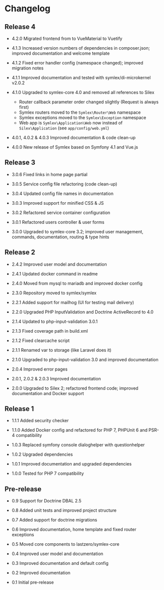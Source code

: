 Changelog
=========

Release 4
---------

* 4.2.0 Migrated frontend from to VueMaterial to Vuetify

* 4.1.3 Increased version numbers of dependencies in composer.json; improved documentation and welcome template

* 4.1.2 Fixed error handler config (namespace changed); improved migration notes

* 4.1.1 Improved documentation and tested with symlex/di-microkernel v2.0.2

* 4.1.0 Upgraded to symlex-core 4.0 and removed all references to Silex
    - Router callback parameter order changed slightly (Request is always first)
    - Symlex routers moved to the `Symlex\Router\Web` namespace
    - Symlex exceptions moved to the `Symlex\Exception` namespace
    - Web app is `Symlex\Application\Web` now instead of `Silex\Application` (see `app/config/web.yml`)

* 4.0.1, 4.0.2 & 4.0.3 Improved documentation & code clean-up

* 4.0.0 New release of Symlex based on Symfony 4.1 and Vue.js

Release 3
---------

* 3.0.6 Fixed links in home page partial

* 3.0.5 Service config file refactoring (code clean-up)

* 3.0.4 Updated config file names in documentation

* 3.0.3 Improved support for minified CSS & JS

* 3.0.2 Refactored service container configuration

* 3.0.1 Refactored users controller & user forms

* 3.0.0 Upgraded to symlex-core 3.2; improved user management, commands, documentation, routing & type hints

Release 2
---------

* 2.4.2 Improved user model and documentation

* 2.4.1 Updated docker command in readme

* 2.4.0 Moved from mysql to mariadb and improved docker config

* 2.3.0 Repository moved to symlex/symlex

* 2.2.1 Added support for mailhog (UI for testing mail delivery)

* 2.2.0 Upgraded PHP InputValidation and Doctrine ActiveRecord to 4.0

* 2.1.4 Updated to php-input-validation 3.0.1

* 2.1.3 Fixed coverage path in build.xml

* 2.1.2 Fixed clearcache script

* 2.1.1 Renamed var to storage (like Laravel does it)

* 2.1.0 Upgraded to php-input-validation 3.0 and improved documentation

* 2.0.4 Improved error pages

* 2.0.1, 2.0.2 & 2.0.3 Improved documentation

* 2.0.0 Upgraded to Silex 2; refactored frontend code; improved documentation and Docker support

Release 1
---------

* 1.1.1 Added security checker

* 1.1.0 Added Docker config and refactored for PHP 7, PHPUnit 6 and PSR-4 compatibility

* 1.0.3 Replaced symfony console dialoghelper with questionhelper

* 1.0.2 Upgraded dependencies

* 1.0.1 Improved documentation and upgraded dependencies

* 1.0.0 Tested for PHP 7 compatibility

Pre-release
-----------

* 0.9 Support for Doctrine DBAL 2.5

* 0.8 Added unit tests and improved project structure

* 0.7 Added support for doctrine migrations

* 0.6 Improved documentation, home template and fixed router exceptions

* 0.5 Moved core components to lastzero/symlex-core

* 0.4 Improved user model and documentation

* 0.3 Improved documentation and default config

* 0.2 Improved documentation

* 0.1 Initial pre-release
